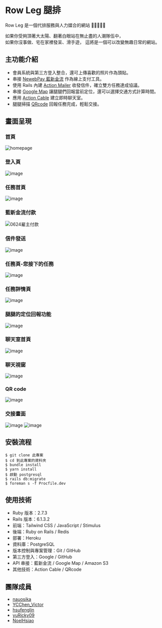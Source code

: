 # Row Leg 腿排

Row Leg 是一個代排服務與人力媒合的網站 🧍🧍‍♂️🚶‍♀️

如果你受夠頂著大太陽、翻著白眼站在無止盡的人潮隊伍中，<br>
如果你沒事做、宅在家裡發呆、滑手遊，
這將是一個可以改變無趣日常的網站。


## 主功能介紹

- 會員系統與第三方登入整合，還可上傳喜歡的照片作為頭貼。
- 串接 [NewebPay 藍新金流](https://www.newebpay.com/) 作為線上支付工具。
- 使用 Rails 內建 [Action Mailer](https://guides.rubyonrails.org/action_mailer_basics.html) 收發信件，確立雙方任務達成協議。
- 串接 [Google Map](https://developers.google.com/maps/documentation) 讓腿腿們回報當前定位，還可以選擇交通方式計算時間。
- 應用 [Action Cable](https://guides.rubyonrails.org/action_cable_overview.html) 建立即時聊天室。
- 腿腿掃描 [QRcode](https://github.com/davidshimjs/qrcodejs) 回報任務完成，輕鬆交接。

## 畫面呈現

### 首頁
![homepage](https://user-images.githubusercontent.com/77479612/123286252-56740780-d540-11eb-906d-2e7341f5fb1f.png)

### 登入頁
![image](https://user-images.githubusercontent.com/77479612/123292427-9d183080-d545-11eb-9925-d698a0dc479e.png)

### 任務首頁
![image](https://user-images.githubusercontent.com/77479612/123287378-490b4d00-d541-11eb-979c-ae9c831f91e0.png)

### 藍新金流付款
![0624雇主付款](https://user-images.githubusercontent.com/77479612/123293601-b79ed980-d546-11eb-8fa6-8918b46e1280.gif)

### 信件發送
![image](https://user-images.githubusercontent.com/77479612/123294492-7955ea00-d547-11eb-8cfb-d5091db1d5d7.png)

### 任務頁-您接下的任務
![image](https://user-images.githubusercontent.com/77479612/123286854-d9955d80-d540-11eb-9369-700a01340540.png)

### 任務詳情頁
![image](https://user-images.githubusercontent.com/77479612/123287746-8d96e880-d541-11eb-9139-8f45a46a4119.png)

### 腿腿的定位回報功能
![image](https://user-images.githubusercontent.com/77479612/123288969-9a680c00-d542-11eb-87d6-eaaa7da1f7d8.png)

### 聊天室首頁
![image](https://user-images.githubusercontent.com/77479612/123288355-131a9880-d542-11eb-8923-c75c802aee30.png)

### 聊天視窗
![image](https://user-images.githubusercontent.com/77479612/123290270-b3bd8800-d543-11eb-8d4a-e3e8fdb18d1b.png)

### QR code
![image](https://user-images.githubusercontent.com/77479612/123287903-b0c19800-d541-11eb-85d5-c7bba6d00ef8.png)

### 交接畫面
![image](https://user-images.githubusercontent.com/77479612/123291667-e5831e80-d544-11eb-9d96-2b5f1a68bd6c.png)
![image](https://user-images.githubusercontent.com/77479612/123292241-70641900-d545-11eb-8df6-c320baa9db96.png)


## 安裝流程

```
$ git clone 此專案
$ cd 到此專案的資料夾
$ bundle install
$ yarn install
$ 啟動 postgresql
$ rails db:migrate
$ foreman s -f Procfile.dev
```

## 使用技術

- Ruby 版本：2.7.3
- Rails 版本：6.1.3.2
- 前端：Tailwind CSS / JavaScript / Stimulus
- 後端：Ruby on Rails / Redis
- 部署：Heroku
- 資料庫：PostgreSQL
- 版本控制與專案管理：Git / GitHub
- 第三方登入：Google / GitHub
- API 串接：藍新金流 / Google Map / Amazon S3
- 其他技術：Action Cable / QRcode

## 團隊成員

- [nauosika](https://github.com/nauosika)
- [YCChen_Victor](https://github.com/YCChenVictor)
- [hsufenglin](https://github.com/hsufenglin)
- [yuRicky09](https://github.com/yuRicky09)
- [NoelHsiao](https://github.com/huihsinhsiao)
